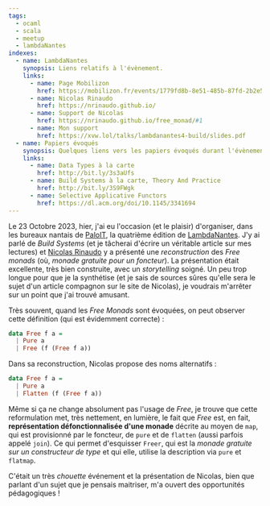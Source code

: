 ```yaml
---
tags:
  - ocaml
  - scala
  - meetup
  - lambdaNantes
indexes:
  - name: LambdaNantes
    synopsis: Liens relatifs à l'évènement.
    links:
      - name: Page Mobilizon
        href: https://mobilizon.fr/events/1779fd8b-8e51-485b-87fd-2b2e54c348d4
      - name: Nicolas Rinaudo
        href: https://nrinaudo.github.io/
      - name: Support de Nicolas
        href: https://nrinaudo.github.io/free_monad/#1
      - name: Mon support
        href: https://xvw.lol/talks/lambdanantes4-build/slides.pdf
  - name: Papiers évoqués
    synopsis: Quelques liens vers les papiers évoqués durant l'évènement.
    links:
      - name: Data Types à la carte
        href: http://bit.ly/3s3aUfs
      - name: Build Systems à la carte, Theory And Practice
        href: http://bit.ly/3S9FWgk
      - name: Selective Applicative Functors
        href: https://dl.acm.org/doi/10.1145/3341694
---
```


Le 23 Octobre 2023, hier, j'ai eu l'occasion (et le plaisir) d'organiser, dans
les bureaux nantais de
[PaloIT](https://www.palo-it.com/fr/services/web-app-dev/nantes), la quatrième
édition de [LambdaNantes](https://twitter.com/LambdaNantes). J'y ai parlé de
_Build Systems_ (et je tâcherai d'écrire un véritable article sur mes lectures)
et [Nicolas Rinaudo](https://nrinaudo.github.io/) y a présenté une
_reconstruction_ des _Free monads_ (où, _monade gratuite pour un foncteur_). La
présentation était excellente, très bien construite, avec un _storytelling_
soigné. Un peu trop longue pour que je la synthétise (et je sais de sources
sûres qu'elle sera le sujet d'un article compagnon sur le site de Nicolas), je
voudrais m'arrêter sur un point que j'ai trouvé amusant.

Très souvent, quand les _Free Monads_ sont évoquées, on peut observer cette
définition (qui est évidemment correcte) :

```haskell
data Free f a =
  | Pure a
  | Free (f (Free f a))
```

Dans sa reconstruction, Nicolas propose des noms alternatifs :

```haskell
data Free f a =
  | Pure a
  | Flatten (f (Free f a))
```

Même si ça ne change absolument pas l'usage de _Free_, je trouve que cette
reformulation met, très nettement, en lumière, le fait que _Free_ est, en fait,
**représentation défonctionnalisée d'une monade** décrite au moyen de `map`, qui
est provisionné par le foncteur, de `pure` et de `flatten` (aussi parfois appelé
`join`). Ce qui permet d'esquisser `Freer`, qui est la _monade gratuite sur un
constructeur de type_ et qui elle, utilise la description via `pure` et
`flatmap`.

C'était un très _chouette_ événement et la présentation de Nicolas, bien que
parlant d'un sujet que je pensais maitriser, m'a ouvert des opportunités
pédagogiques !
